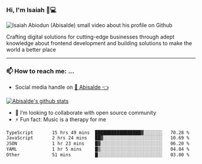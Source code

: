 ### Hi, I'm Isaiah 🌻💻

<img src="https://res.cloudinary.com/abisalde/image/upload/c_scale,h_311,w_816/v1616039512/Abisalde_github.gif" alt="Isaiah Abiodun (Abisalde) small video about his profile on Github">

Crafting digital solutions for cutting-edge businesses through adept knowledge about frontend development and building solutions to make the world a better place
<hr>

### 📫 How to reach me: ...
- Social media handle on <a href="https://twitter.com/abisalde">🔔  Abisalde   👈</a>


[![Abisalde's github stats](https://github-readme-stats.vercel.app/api?username=abisalde)](https://github.com/abisalde/github-readme-stats)

- 👯 I’m looking to collaborate with open source community
- ⚡ Fun fact: Music is a therapy for me


<!--
**abisalde/Abisalde** is a ✨ _special_ ✨ repository because its `README.md` (this file) appears on your GitHub profile.

Here are some ideas to get you started:


- 👯 I’m looking to collaborate with open source community
- 🤔 I’m looking for help with ...
- 💬 Ask me about ...
- 📫 How to reach me: ...
- 😄 Pronouns: ...
- ⚡ Fun fact: ...
-->

<!--START_SECTION:waka-->

```txt
TypeScript       15 hrs 49 mins  █████████████████▓░░░░░░░   70.28 %
JavaScript       2 hrs 24 mins   ██▓░░░░░░░░░░░░░░░░░░░░░░   10.69 %
JSON             1 hr 23 mins    █▓░░░░░░░░░░░░░░░░░░░░░░░   06.20 %
YAML             1 hr 5 mins     █▒░░░░░░░░░░░░░░░░░░░░░░░   04.84 %
Other            51 mins         █░░░░░░░░░░░░░░░░░░░░░░░░   03.80 %
```

<!--END_SECTION:waka-->

